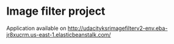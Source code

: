 # Image filter project

Application available on http://udacityksrimagefilterv2-env.eba-jr8xucrm.us-east-1.elasticbeanstalk.com/
